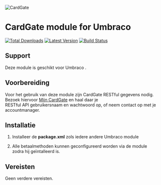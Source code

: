 ![CardGate](https://cdn.curopayments.net/thumb/200/logos/cardgate.png)

# CardGate module for Umbraco

[![Total Downloads](https://img.shields.io/packagist/dt/cardgate/umbraco.svg)](https://packagist.org/packages/cardgate/umbraco)
[![Latest Version](https://img.shields.io/packagist/v/cardgate/umbraco.svg)](https://github.com/cardgate/umbraco/releases)
[![Build Status](https://travis-ci.org/cardgate/umbraco.svg?branch=master)](https://travis-ci.org/cardgate/umbraco)

## Support

Deze module is geschikt voor Umbraco .

## Voorbereiding

Voor het gebruik van deze module zijn CardGate RESTful gegevens nodig.  
Bezoek hiervoor [Mijn CardGate](https://my.cardgate.com/) en haal daar je  
RESTful API gebruikersnaam en wachtwoord op, of neem contact op met je accountmanager.  

## Installatie

1. Installeer de **package.xml** zols iedere andere Umbraco module

2. Alle betaalmethoden kunnen geconfigureerd worden via de module zodra hij geïntalleerd is.


## Vereisten

Geen verdere vereisten.
